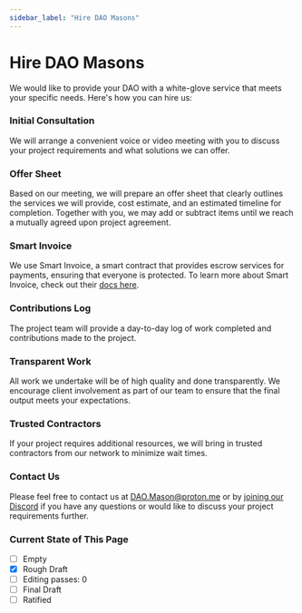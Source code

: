 ```yaml
---
sidebar_label: "Hire DAO Masons"
---
```


# Hire DAO Masons

We would like to provide your DAO with a white-glove service that meets your specific needs. Here's how you can hire us:

### Initial Consultation

We will arrange a convenient voice or video meeting with you to discuss your project requirements and what solutions we can offer.

### Offer Sheet

Based on our meeting, we will prepare an offer sheet that clearly outlines the services we will provide, cost estimate, and an estimated timeline for completion. Together with you, we may add or subtract items until we reach a mutually agreed upon project agreement.

### Smart Invoice

We use Smart Invoice, a smart contract that provides escrow services for payments, ensuring that everyone is protected. To learn more about Smart Invoice, check out their [docs here](https://docs.smartinvoice.xyz/).

### Contributions Log

The project team will provide a day-to-day log of work completed and contributions made to the project.

### Transparent Work

All work we undertake will be of high quality and done transparently. We encourage client involvement as part of our team to ensure that the final output meets your expectations.

### Trusted Contractors

If your project requires additional resources, we will bring in trusted contractors from our network to minimize wait times.

### Contact Us

Please feel free to contact us at [DAO.Mason@proton.me](mailto:DAO.Mason@proton.me) or by [joining our Discord](https://discord.gg/zQYhrUB5Hj) if you have any questions or would like to discuss your project requirements further.

### Current State of This Page

- [ ] Empty
- [x] Rough Draft
- [ ] Editing passes: 0
- [ ] Final Draft
- [ ] Ratified
